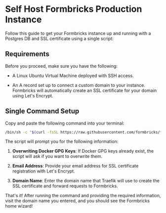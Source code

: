# Self Host Formbricks Production Instance

Follow this guide to get your Formbricks instance up and running with a Postgres DB and SSL certificate using a single script:

## Requirements

Before you proceed, make sure you have the following:

- A Linux Ubuntu Virtual Machine deployed with SSH access.

- An A record set up to connect a custom domain to your instance. Formbricks will automatically create an SSL certificate for your domain using Let's Encrypt.

## Single Command Setup

Copy and paste the following command into your terminal:

```bash
/bin/sh -c "$(curl -fsSL https://raw.githubusercontent.com/formbricks/formbricks/main/docker/production.sh)"
```

The script will prompt you for the following information:

1. **Overwriting Docker GPG Keys**: If Docker GPG keys already exist, the script will ask if you want to overwrite them.

2. **Email Address**: Provide your email address for SSL certificate registration with Let's Encrypt.

3. **Domain Name**: Enter the domain name that Traefik will use to create the SSL certificate and forward requests to Formbricks.

That's it! After running the command and providing the required information, visit the domain name you entered, and you should see the Formbricks home wizard!
